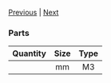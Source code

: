 [Previous](02_Part_Right.md) | [Next](04_X_Carriage.md)

### Parts
|Quantity|Size|Type|
|---:|:---:|:---:|
||mm|M3|